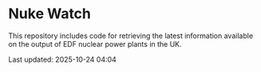 # Nuke Watch

This repository includes code for retrieving the latest information available on the output of EDF nuclear power plants in the UK.

Last updated: 2025-10-24 04:04